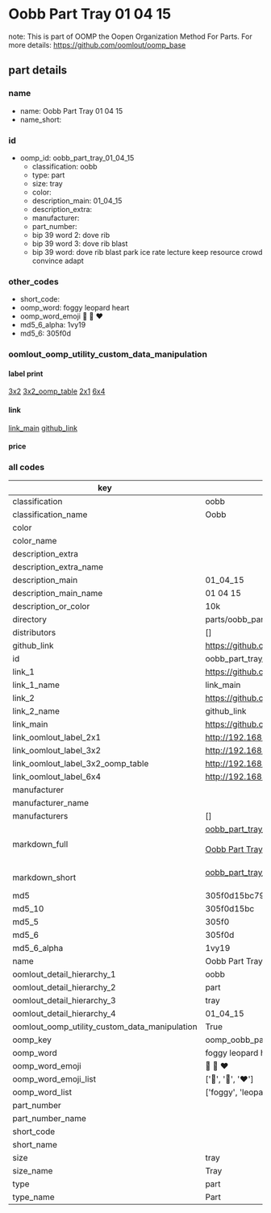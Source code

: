 # Oobb Part Tray 01 04 15  

note: This is part of OOMP the Oopen Organization Method For Parts. For more details: https://github.com/oomlout/oomp_base

##  part details





### name
* name: Oobb Part Tray 01 04 15
* name_short: 
### id
* oomp_id: oobb_part_tray_01_04_15
  * classification: oobb
  * type: part
  * size: tray
  * color: 
  * description_main: 01_04_15
  * description_extra: 
  * manufacturer: 
  * part_number: 
  * bip 39 word 2: dove rib
  * bip 39 word 3: dove rib blast
  * bip 39 word: dove rib blast park ice rate lecture keep resource crowd convince adapt

### other_codes
* short_code: 
* oomp_word: foggy leopard heart
* oomp_word_emoji :foggy: :leopard: :heart:
* md5_6_alpha: 1vy19
* md5_6: 305f0d






### oomlout_oomp_utility_custom_data_manipulation
#### label print
[3x2](http://192.168.1.245:1112/?label=oomp%201vy19)
[3x2_oomp_table](http://192.168.1.107:1112/?label=oomp%201vy19)
[2x1](http://192.168.1.242:1112/?label=oomp%201vy19)
[6x4](http://192.168.1.55:1112/?label=oomp%201vy19)    

#### link

[link_main](https://github.com/oomlout/oomlout_oomp_current_version_messy/tree/main/parts/oobb_part_tray_01_04_15) [github_link](https://github.com/oomlout/oomlout_oomp_part_src/tree/main/parts/oobb_part_tray_01_04_15)                             

#### price







### all codes 
| key | value |  
| --- | --- |  
| classification | oobb |  
| classification_name | Oobb |  
| color |  |  
| color_name |  |  
| description_extra |  |  
| description_extra_name |  |  
| description_main | 01_04_15 |  
| description_main_name | 01 04 15 |  
| description_or_color | 10k |  
| directory | parts/oobb_part_tray_01_04_15 |  
| distributors | [] |  
| github_link | https://github.com/oomlout/oomlout_oomp_part_src/tree/main/parts/oobb_part_tray_01_04_15 |  
| id | oobb_part_tray_01_04_15 |  
| link_1 | https://github.com/oomlout/oomlout_oomp_current_version_messy/tree/main/parts/oobb_part_tray_01_04_15 |  
| link_1_name | link_main |  
| link_2 | https://github.com/oomlout/oomlout_oomp_part_src/tree/main/parts/oobb_part_tray_01_04_15 |  
| link_2_name | github_link |  
| link_main | https://github.com/oomlout/oomlout_oomp_current_version_messy/tree/main/parts/oobb_part_tray_01_04_15 |  
| link_oomlout_label_2x1 | http://192.168.1.242:1112/?label=oomp%201vy19 |  
| link_oomlout_label_3x2 | http://192.168.1.245:1112/?label=oomp%201vy19 |  
| link_oomlout_label_3x2_oomp_table | http://192.168.1.107:1112/?label=oomp%201vy19 |  
| link_oomlout_label_6x4 | http://192.168.1.55:1112/?label=oomp%201vy19 |  
| manufacturer |  |  
| manufacturer_name |  |  
| manufacturers | [] |  
| markdown_full | [oobb_part_tray_01_04_15](https://github.com/oomlout/oomlout_oomp_current_version_messy/tree/main/parts/oobb_part_tray_01_04_15)<br>[](https://github.com/oomlout/oomlout_oomp_current_version_messy/tree/main/parts/oobb_part_tray_01_04_15)<br>[Oobb Part Tray 01 04 15](https://github.com/oomlout/oomlout_oomp_current_version_messy/tree/main/parts/oobb_part_tray_01_04_15)<br><br> |  
| markdown_short | [oobb_part_tray_01_04_15](https://github.com/oomlout/oomlout_oomp_current_version_messy/tree/main/parts/oobb_part_tray_01_04_15)<br><br> |  
| md5 | 305f0d15bc79cfe2c8b81a042eee3a0e |  
| md5_10 | 305f0d15bc |  
| md5_5 | 305f0 |  
| md5_6 | 305f0d |  
| md5_6_alpha | 1vy19 |  
| name | Oobb Part Tray 01 04 15 |  
| oomlout_detail_hierarchy_1 | oobb |  
| oomlout_detail_hierarchy_2 | part |  
| oomlout_detail_hierarchy_3 | tray |  
| oomlout_detail_hierarchy_4 | 01_04_15 |  
| oomlout_oomp_utility_custom_data_manipulation | True |  
| oomp_key | oomp_oobb_part_tray_01_04_15 |  
| oomp_word | foggy leopard heart |  
| oomp_word_emoji | :foggy: :leopard: :heart: |  
| oomp_word_emoji_list | [':foggy:', ':leopard:', ':heart:'] |  
| oomp_word_list | ['foggy', 'leopard', 'heart'] |  
| part_number |  |  
| part_number_name |  |  
| short_code |  |  
| short_name |  |  
| size | tray |  
| size_name | Tray |  
| type | part |  
| type_name | Part |  
